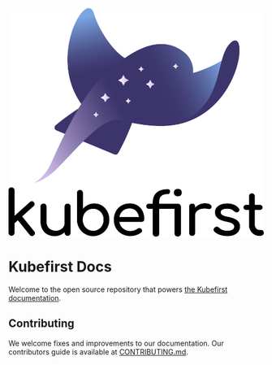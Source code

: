 <!-- markdownlint-disable MD041 -->
<p align="center">
  <picture>
    <source media="(prefers-color-scheme: dark)" srcset="img/kubefirst-light.svg" alt="Kubefirst Logo"/>
    <img alt="" src="img/kubefirst.svg"/>
  </picture>
</p>

# Kubefirst Docs

Welcome to the open source repository that powers [the Kubefirst documentation](https://kubefirst.konstruct.io/docs).

## Contributing

We welcome fixes and improvements to our documentation. Our contributors guide is available at [CONTRIBUTING.md](./CONTRIBUTING.md).
